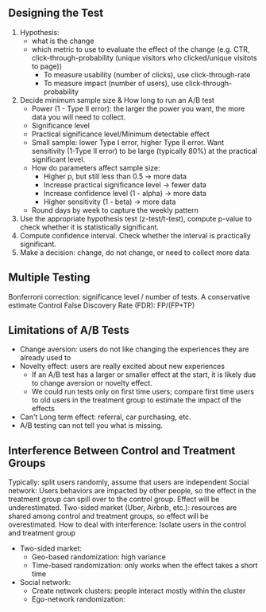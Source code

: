 ## Designing the Test

1. Hypothesis: 
    - what is the change
    - which metric to use to evaluate the effect of the change (e.g. CTR, click-through-probability (unique visitors who clicked/unique visitots to page))
        - To measure usability (number of clicks), use click-through-rate
        - To measure impact (number of users), use click-through-probability
2. Decide minimum sample size & How long to run an A/B test
    - Power (1 - Type II error): the larger the power you want, the more data you will need to collect.
    - Significance level
    - Practical significance level/Minimum detectable effect
    - Small sample: lower Type I error, higher Type II error. Want sensitivity (1-Type II error) to be large (typically 80%) at the practical significant level.
    - How do parameters affect sample size:
      - Higher p, but still less than 0.5 -> more data
      - Increase practical significance level -> fewer data
      - Increase confidence level (1 - alpha) -> more data
      - Higher sensitivity (1 - beta) -> more data
    - Round days by week to capture the weekly pattern
3. Use the appropriate hypothesis test (z-test/t-test), compute p-value to check whether it is statistically significant.
4. Compute confidence interval. Check whether the interval is practically significant.
5. Make a decision: change, do not change, or need to collect more data

## Multiple Testing

Bonferroni correction: significance level / number of tests. 
  A conservative estimate
Control False Discovery Rate (FDR): FP/(FP+TP)

## Limitations of A/B Tests

- Change aversion: users do not like changing the experiences they are already used to
- Novelty effect: users are really excited about new experiences
  - If an A/B test has a larger or smaller effect at the start, it is likely due to change aversion or novelty effect.
  - We could run tests only on first time users; compare first time users to old users in the treatment group to estimate the impact of the effects
- Can't Long term effect: referral, car purchasing, etc.
- A/B testing can not tell you what is missing.

## Interference Between Control and Treatment Groups

Typically: split users randomly, assume that users are independent
Social network: Users behaviors are impacted by other people, so the effect in the treatment group can spill over to the control group. Effect will be underestimated.
Two-sided market (Uber, Airbnb, etc.): resources are shared among control and treatment groups, so effect will be overestimated.
How to deal with interference: Isolate users in the control and treatment group
- Two-sided market:   
  - Geo-based randomization: high variance
  - Time-based randomization: only works when the effect takes a short time
- Social network:
  - Create network clusters: people interact mostly within the cluster
  - Ego-network randomization: 
